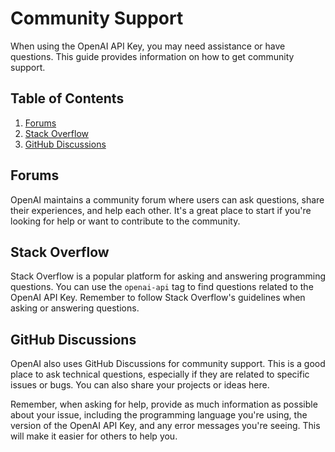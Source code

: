 # Community Support

When using the OpenAI API Key, you may need assistance or have questions. This guide provides information on how to get community support.

## Table of Contents

1. [Forums](#forums)
2. [Stack Overflow](#stack-overflow)
3. [GitHub Discussions](#github-discussions)

## Forums

OpenAI maintains a community forum where users can ask questions, share their experiences, and help each other. It's a great place to start if you're looking for help or want to contribute to the community.

## Stack Overflow

Stack Overflow is a popular platform for asking and answering programming questions. You can use the `openai-api` tag to find questions related to the OpenAI API Key. Remember to follow Stack Overflow's guidelines when asking or answering questions.

## GitHub Discussions

OpenAI also uses GitHub Discussions for community support. This is a good place to ask technical questions, especially if they are related to specific issues or bugs. You can also share your projects or ideas here.

Remember, when asking for help, provide as much information as possible about your issue, including the programming language you're using, the version of the OpenAI API Key, and any error messages you're seeing. This will make it easier for others to help you.

